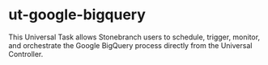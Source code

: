 # ut-google-bigquery
This Universal Task allows Stonebranch users to schedule, trigger, monitor, and orchestrate the Google BigQuery process directly from the Universal Controller.  
